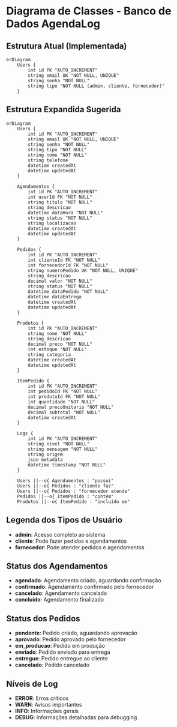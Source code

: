 # Diagrama de Classes - Banco de Dados AgendaLog

## Estrutura Atual (Implementada)

```mermaid
erDiagram
    Users {
        int id PK "AUTO_INCREMENT"
        string email UK "NOT NULL, UNIQUE"
        string senha "NOT NULL"
        string tipo "NOT NULL (admin, cliente, fornecedor)"
    }
```

## Estrutura Expandida Sugerida

```mermaid
erDiagram
    Users {
        int id PK "AUTO_INCREMENT"
        string email UK "NOT NULL, UNIQUE"
        string senha "NOT NULL"
        string tipo "NOT NULL"
        string nome "NOT NULL"
        string telefone
        datetime createdAt
        datetime updatedAt
    }
    
    Agendamentos {
        int id PK "AUTO_INCREMENT"
        int userId FK "NOT NULL"
        string titulo "NOT NULL"
        string descricao
        datetime dataHora "NOT NULL"
        string status "NOT NULL"
        string localizacao
        datetime createdAt
        datetime updatedAt
    }
    
    Pedidos {
        int id PK "AUTO_INCREMENT"
        int clienteId FK "NOT NULL"
        int fornecedorId FK "NOT NULL"
        string numeroPedido UK "NOT NULL, UNIQUE"
        string descricao
        decimal valor "NOT NULL"
        string status "NOT NULL"
        datetime dataPedido "NOT NULL"
        datetime dataEntrega
        datetime createdAt
        datetime updatedAt
    }
    
    Produtos {
        int id PK "AUTO_INCREMENT"
        string nome "NOT NULL"
        string descricao
        decimal preco "NOT NULL"
        int estoque "NOT NULL"
        string categoria
        datetime createdAt
        datetime updatedAt
    }
    
    ItemPedido {
        int id PK "AUTO_INCREMENT"
        int pedidoId FK "NOT NULL"
        int produtoId FK "NOT NULL"
        int quantidade "NOT NULL"
        decimal precoUnitario "NOT NULL"
        decimal subtotal "NOT NULL"
        datetime createdAt
    }
    
    Logs {
        int id PK "AUTO_INCREMENT"
        string nivel "NOT NULL"
        string mensagem "NOT NULL"
        string origem
        json metadata
        datetime timestamp "NOT NULL"
    }
    
    Users ||--o{ Agendamentos : "possui"
    Users ||--o{ Pedidos : "cliente faz"
    Users ||--o{ Pedidos : "fornecedor atende"
    Pedidos ||--o{ ItemPedido : "contém"
    Produtos ||--o{ ItemPedido : "incluído em"
```

## Legenda dos Tipos de Usuário

- **admin**: Acesso completo ao sistema
- **cliente**: Pode fazer pedidos e agendamentos
- **fornecedor**: Pode atender pedidos e agendamentos

## Status dos Agendamentos

- **agendado**: Agendamento criado, aguardando confirmação
- **confirmado**: Agendamento confirmado pelo fornecedor
- **cancelado**: Agendamento cancelado
- **concluído**: Agendamento finalizado

## Status dos Pedidos

- **pendente**: Pedido criado, aguardando aprovação
- **aprovado**: Pedido aprovado pelo fornecedor
- **em_producao**: Pedido em produção
- **enviado**: Pedido enviado para entrega
- **entregue**: Pedido entregue ao cliente
- **cancelado**: Pedido cancelado

## Níveis de Log

- **ERROR**: Erros críticos
- **WARN**: Avisos importantes
- **INFO**: Informações gerais
- **DEBUG**: Informações detalhadas para debugging
